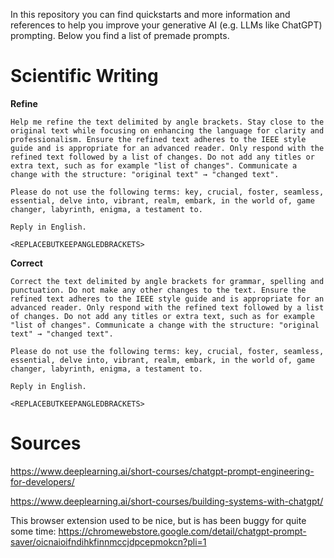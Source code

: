 In this repository you can find quickstarts and more information and references to help you improve your generative AI (e.g. LLMs like ChatGPT) prompting. Below you find a list of premade prompts.

# Scientific Writing

**Refine**

```
Help me refine the text delimited by angle brackets. Stay close to the original text while focusing on enhancing the language for clarity and professionalism. Ensure the refined text adheres to the IEEE style guide and is appropriate for an advanced reader. Only respond with the refined text followed by a list of changes. Do not add any titles or extra text, such as for example "list of changes". Communicate a change with the structure: "original text" → "changed text".

Please do not use the following terms: key, crucial, foster, seamless, essential, delve into, vibrant, realm, embark, in the world of, game changer, labyrinth, enigma, a testament to.

Reply in English.

<REPLACEBUTKEEPANGLEDBRACKETS>
```

**Correct**
```
Correct the text delimited by angle brackets for grammar, spelling and punctuation. Do not make any other changes to the text. Ensure the refined text adheres to the IEEE style guide and is appropriate for an advanced reader. Only respond with the refined text followed by a list of changes. Do not add any titles or extra text, such as for example "list of changes". Communicate a change with the structure: "original text" → "changed text".

Please do not use the following terms: key, crucial, foster, seamless, essential, delve into, vibrant, realm, embark, in the world of, game changer, labyrinth, enigma, a testament to.

Reply in English.

<REPLACEBUTKEEPANGLEDBRACKETS>
```


# Sources

https://www.deeplearning.ai/short-courses/chatgpt-prompt-engineering-for-developers/

https://www.deeplearning.ai/short-courses/building-systems-with-chatgpt/

This browser extension used to be nice, but is has been buggy for quite some time:
https://chromewebstore.google.com/detail/chatgpt-prompt-saver/oicnaioifndihkfinnmccjdpcepmokcn?pli=1
